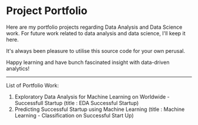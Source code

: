 # Project Portfolio

Here are my portfolio projects regarding Data Analysis and Data Science work. 
For future work related to data analysis and data science, I'll keep it here. 

It's always been pleasure to utilise this source code for your own perusal. 

Happy learning and have bunch fascinated insight with data-driven analytics!

---

List of Portfolio Work:
1. Exploratory Data Analysis for Machine Learning on Worldwide - Successfull Startup (title : EDA Successful Startup)
2. Predicting Successful Startup using Machine Learning (title : Machine Learning - Classification on Successful Start Up)
